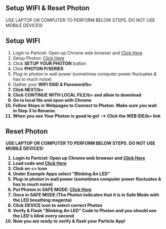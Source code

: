 ## Setup WIFI & Reset Photon 

USE LAPTOP OR COMPUTER TO PERFORM BELOW STEPS.
DO NOT USE MOBILE DEVICES!

## Setup WIFI

1. Login to Partciel: Open up Chrome web browser and <a href="https://www.particle.io/" target="blank">Click Here</a>
1. Setup Photon: <a href="http://rvciot.app/start" target="blank">Click Here</a>
1. Click <b>SETUP YOUR PHOTON</b> button
1. Click <b>PHOTON P/SERIES</b>
1. Plug-in photon in wall power (sometimes computer power fluctuates & has to much noise)
1. Gather your <b>WIFI SSID & Password/b>
1. Click <b>NEXT/b>
1. Click <b>CONTINUE WITH LOCAL FILE/b> and allow to download
1. Go to local file and open with Chrome
1. Follow Steps in Webpages to Connect to Photon. Make sure you wait in Step 3 to Rename. 
1. When you see Your Photon is good to go! —> Click the <b>WEB IDE/b> link


## Reset Photon

USE LAPTOP OR COMPUTER TO PERFORM BELOW STEPS.
DO NOT USE MOBILE DEVICES!

1. Login to Partciel: Open up Chrome web browser and <a href="https://www.particle.io/" target="blank">Click Here</a>
1. Load code and <a href="https://build.particle.io" target="blank">Click Here</a>
1. Click on <b><></b> Icon
  1. Under Example Apps select <b>"Blinking An LED"</b>
1. Plug-in photon in wall power (sometimes computer power fluctuates & has to much noise)
1. Put Photon in SAFE MODE: <a href="https://docs.particle.io/tutorials/device-os/led/photon/#safe-mode" target="blank">Click Here</a>
1. Once in SAFE MODE (The Photon indicates that it is in Safe Mode with the LED breathing magenta)
1. Click DEVICE icon to select correct Photon
1. Verify & Flash "Blinking An LED" Code to Photon and you should see the LED's blink every second
1. Now you are ready to verify & flash your Particle App!
